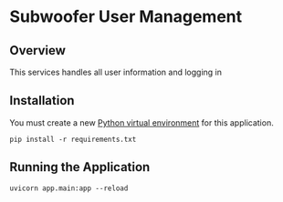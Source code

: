 # Subwoofer User Management


## Overview

This services handles all user information and logging in

## Installation

You must create a new [Python virtual environment](https://docs.python.org/3/library/venv.html) for this application.

```pip install -r requirements.txt```

## Running the Application

`uvicorn app.main:app --reload`
